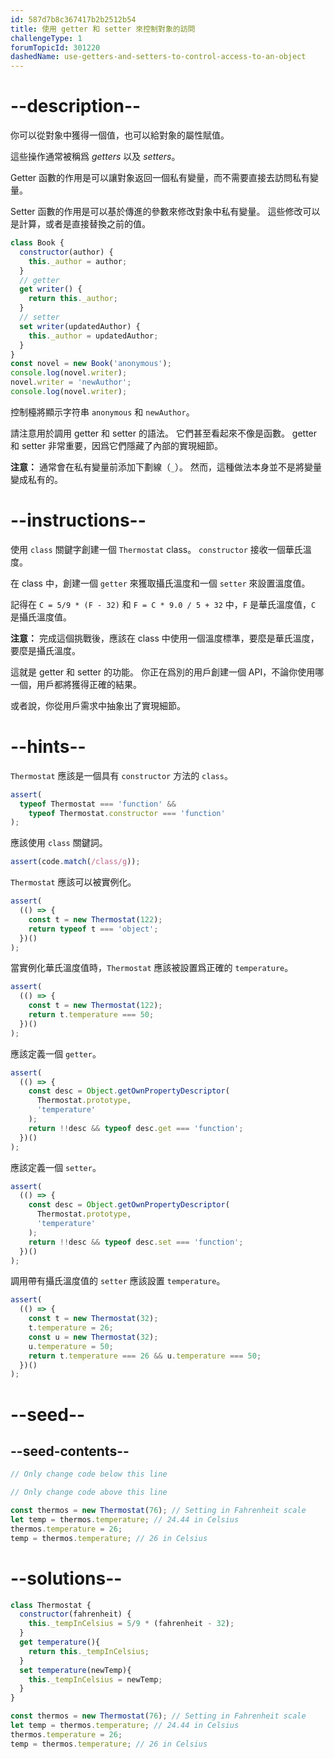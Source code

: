 ```yaml
---
id: 587d7b8c367417b2b2512b54
title: 使用 getter 和 setter 來控制對象的訪問
challengeType: 1
forumTopicId: 301220
dashedName: use-getters-and-setters-to-control-access-to-an-object
---
```


# --description--

你可以從對象中獲得一個值，也可以給對象的屬性賦值。

這些操作通常被稱爲 <dfn>getters</dfn> 以及 <dfn>setters</dfn>。

Getter 函數的作用是可以讓對象返回一個私有變量，而不需要直接去訪問私有變量。

Setter 函數的作用是可以基於傳進的參數來修改對象中私有變量。 這些修改可以是計算，或者是直接替換之前的值。

```js
class Book {
  constructor(author) {
    this._author = author;
  }
  // getter
  get writer() {
    return this._author;
  }
  // setter
  set writer(updatedAuthor) {
    this._author = updatedAuthor;
  }
}
const novel = new Book('anonymous');
console.log(novel.writer);
novel.writer = 'newAuthor';
console.log(novel.writer);
```

控制檯將顯示字符串 `anonymous` 和 `newAuthor`。

請注意用於調用 getter 和 setter 的語法。 它們甚至看起來不像是函數。 getter 和 setter 非常重要，因爲它們隱藏了內部的實現細節。

**注意：** 通常會在私有變量前添加下劃線（`_`）。 然而，這種做法本身並不是將變量變成私有的。

# --instructions--

使用 `class` 關鍵字創建一個 `Thermostat` class。 `constructor` 接收一個華氏溫度。

在 class 中，創建一個 `getter` 來獲取攝氏溫度和一個 `setter` 來設置溫度值。

記得在 `C = 5/9 * (F - 32)` 和 `F = C * 9.0 / 5 + 32` 中，`F` 是華氏溫度值，`C` 是攝氏溫度值。

**注意：** 完成這個挑戰後，應該在 class 中使用一個溫度標準，要麼是華氏溫度，要麼是攝氏溫度。

這就是 getter 和 setter 的功能。 你正在爲別的用戶創建一個 API，不論你使用哪一個，用戶都將獲得正確的結果。

或者說，你從用戶需求中抽象出了實現細節。

# --hints--

`Thermostat` 應該是一個具有 `constructor` 方法的 `class`。

```js
assert(
  typeof Thermostat === 'function' &&
    typeof Thermostat.constructor === 'function'
);
```

應該使用 `class` 關鍵詞。

```js
assert(code.match(/class/g));
```

`Thermostat` 應該可以被實例化。

```js
assert(
  (() => {
    const t = new Thermostat(122);
    return typeof t === 'object';
  })()
);
```

當實例化華氏溫度值時，`Thermostat` 應該被設置爲正確的 `temperature`。

```js
assert(
  (() => {
    const t = new Thermostat(122);
    return t.temperature === 50;
  })()
);
```

應該定義一個 `getter`。

```js
assert(
  (() => {
    const desc = Object.getOwnPropertyDescriptor(
      Thermostat.prototype,
      'temperature'
    );
    return !!desc && typeof desc.get === 'function';
  })()
);
```

應該定義一個 `setter`。

```js
assert(
  (() => {
    const desc = Object.getOwnPropertyDescriptor(
      Thermostat.prototype,
      'temperature'
    );
    return !!desc && typeof desc.set === 'function';
  })()
);
```

調用帶有攝氏溫度值的 `setter` 應該設置 `temperature`。

```js
assert(
  (() => {
    const t = new Thermostat(32);
    t.temperature = 26;
    const u = new Thermostat(32);
    u.temperature = 50;
    return t.temperature === 26 && u.temperature === 50;
  })()
);
```

# --seed--

## --seed-contents--

```js
// Only change code below this line

// Only change code above this line

const thermos = new Thermostat(76); // Setting in Fahrenheit scale
let temp = thermos.temperature; // 24.44 in Celsius
thermos.temperature = 26;
temp = thermos.temperature; // 26 in Celsius
```

# --solutions--

```js
class Thermostat {
  constructor(fahrenheit) {
    this._tempInCelsius = 5/9 * (fahrenheit - 32);
  }
  get temperature(){
    return this._tempInCelsius;
  }
  set temperature(newTemp){
    this._tempInCelsius = newTemp;
  }
}

const thermos = new Thermostat(76); // Setting in Fahrenheit scale
let temp = thermos.temperature; // 24.44 in Celsius
thermos.temperature = 26;
temp = thermos.temperature; // 26 in Celsius
```
